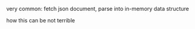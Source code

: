very common: fetch json document, parse into in-memory data structure

how this can be not terrible
